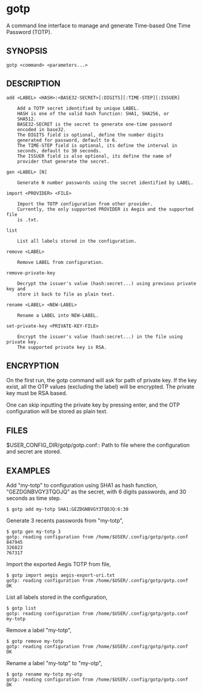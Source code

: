 # gotp

A command line interface to manage and generate Time-based One Time Password
(TOTP).

## SYNOPSIS

```
gotp <command> <parameters...>
```

## DESCRIPTION

```
add <LABEL> <HASH>:<BASE32-SECRET>[:DIGITS][:TIME-STEP][:ISSUER]

	Add a TOTP secret identified by unique LABEL.
	HASH is one of the valid hash function: SHA1, SHA256, or
	SHA512.
	BASE32-SECRET is the secret to generate one-time password
	encoded in base32.
	The DIGITS field is optional, define the number digits
	generated for password, default to 6.
	The TIME-STEP field is optional, its define the interval in
	seconds, default to 30 seconds.
	The ISSUER field is also optional, its define the name of
	provider that generate the secret.

gen <LABEL> [N]

	Generate N number passwords using the secret identified by LABEL.

import <PROVIDER> <FILE>

	Import the TOTP configuration from other provider.
	Currently, the only supported PROVIDER is Aegis and the supported file
	is .txt.

list

	List all labels stored in the configuration.

remove <LABEL>

	Remove LABEL from configuration.

remove-private-key

    Decrypt the issuer's value (hash:secret...) using previous private key and
    store it back to file as plain text.

rename <LABEL> <NEW-LABEL>

	Rename a LABEL into NEW-LABEL.

set-private-key <PRIVATE-KEY-FILE>

    Encrypt the issuer's value (hash:secret...) in the file using private key.
    The supported private key is RSA.
```

##  ENCRYPTION

On the first run, the gotp command will ask for path of private key.
If the key exist, all the OTP values (excluding the label) will be encrypted.
The private key must be RSA based.

One can skip inputting the private key by pressing enter, and the OTP
configuration will be stored as plain text.

##  FILES

$USER_CONFIG_DIR/gotp/gotp.conf:: Path to file where the configuration and
secret are stored.

##  EXAMPLES

Add "my-totp" to configuration using SHA1 as hash function, "GEZDGNBVGY3TQOJQ"
as the secret, with 6 digits passwords, and 30 seconds as time step.

```
$ gotp add my-totp SHA1:GEZDGNBVGY3TQOJQ:6:30
```

Generate 3 recents passwords from "my-totp",

```
$ gotp gen my-totp 3
gotp: reading configuration from /home/$USER/.config/gotp/gotp.conf
847945
326823
767317
```

Import the exported Aegis TOTP from file,

```
$ gotp import aegis aegis-export-uri.txt
gotp: reading configuration from /home/$USER/.config/gotp/gotp.conf
OK
```

List all labels stored in the configuration,

```
$ gotp list
gotp: reading configuration from /home/$USER/.config/gotp/gotp.conf
my-totp
```

Remove a label "my-totp",

```
$ gotp remove my-totp
gotp: reading configuration from /home/$USER/.config/gotp/gotp.conf
OK
```

Rename a label "my-totp" to "my-otp",

```
$ gotp rename my-totp my-otp
gotp: reading configuration from /home/$USER/.config/gotp/gotp.conf
OK
```
